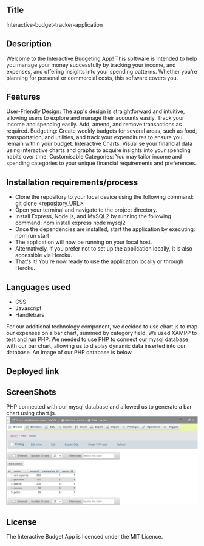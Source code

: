 ## Title 
Interactive-budget-tracker-application

## Description 
Welcome to the Interactive Budgeting App! This software is intended to help you manage your money successfully by tracking your income, and expenses, and offering insights into your spending patterns. Whether you're planning for personal or commercial costs, this software covers you.

## Features
User-Friendly Design: The app's design is straightforward and intuitive, allowing users to explore and manage their accounts easily.
Track your income and spending easily. Add, amend, and remove transactions as required.
Budgeting: Create weekly budgets for several areas, such as food, transportation, and utilities, and track your expenditures to ensure you remain within your budget.
Interactive Charts: Visualise your financial data using interactive charts and graphs to acquire insights into your spending habits over time.
Customisable Categories: You may tailor income and spending categories to your unique financial requirements and preferences.

## Installation requirements/process
- Clone the repository to your local device using the following command:
git clone <repository_URL>
- Open your terminal and navigate to the project directory.
- Install Express, Node.js, and MySQL2 by running the following command: npm install express node mysql2
- Once the dependencies are installed, start the application by executing: npm run start
- The application will now be running on your local host.
- Alternatively, if you prefer not to set up the application locally, it is also accessible via Heroku.
- That's it! You're now ready to use the application locally or through Heroku.

## Languages used 
- CSS
- Javascript
- Handlebars

For our additional technology component, we decided to use chart.js to map our expenses on a bar chart, summed by category field. We used XAMPP to test and run PHP. We needed to use PHP to connect our mysql database with our bar chart, allowing us to display dynamic data inserted into our database. An image of our PHP database is below.

## Deployed link 


## ScreenShots 
PHP connected with our mysql database and allowed us to generate a bar chart using chart.js.
![](./public/images/php.png)

## License
The Interactive Budget App is licenced under the MIT Licence.

